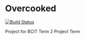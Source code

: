 # Overcooked

[![Build Status](https://travis-ci.org/overcooked/base.svg?branch=master)](https://travis-ci.org/overcooked/base)

Project for BCIT Term 2 Project Term